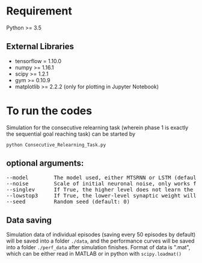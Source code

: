 # Requirement

Python >= 3.5

## External Libraries

- tensorflow = 1.10.0
- numpy >= 1.16.1
- scipy >= 1.2.1
- gym >= 0.10.9
- matplotlib >= 2.2.2 (only for plotting in Jupyter Notebook)

# To run the codes
Simulation for the consecutive relearning task (wherein phase 1 is exactly the sequential goal reaching task) can be started by

`python Consecutive_Relearning_Task.py`

## optional arguments:
<pre>
--model        The model used, either MTSRNN or LSTM (default: MTSRNN)
--noise        Scale of initial neuronal noise, only works for MTSRNN (default: 0.2)
--singlev      If True, the higher level does not learn the value function with gamma2, only works for MTSRNN (default: False)
--lowstop3     If True, the lower-level synaptic weight will be frozen in phase 3, only works for MTSRNN (default: False)
--seed         Random seed (default: 0)
</pre>

## Data saving
Simulation data of individual episodes (saving every 50 episodes by default) will be saved into a folder `./data`, and the performance curves will be saved into a folder `./perf_data` after simulation finishes. Format of data is ".mat", which can be either read in MATLAB or in python with `scipy.loadmat()`

